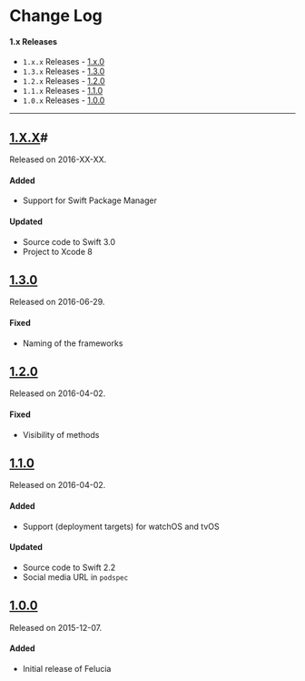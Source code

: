 # Change Log

#### 1.x Releases
- `1.x.x` Releases - [1.x.0](#1xx)
- `1.3.x` Releases - [1.3.0](#130)
- `1.2.x` Releases - [1.2.0](#120)
- `1.1.x` Releases - [1.1.0](#110)
- `1.0.x` Releases - [1.0.0](#100)

---
## [1.X.X](https://github.com/mtynior/Felucia/releases/tag/1.X.X)# 
Released on 2016-XX-XX.

#### Added
- Support for Swift Package Manager

#### Updated
- Source code to Swift 3.0	
- Project to Xcode 8

## [1.3.0](https://github.com/mtynior/Felucia/releases/tag/1.3.0)
Released on 2016-06-29.

#### Fixed
- Naming of the frameworks

## [1.2.0](https://github.com/mtynior/Felucia/releases/tag/1.2.0)
Released on 2016-04-02.

#### Fixed
- Visibility of methods

## [1.1.0](https://github.com/mtynior/Felucia/releases/tag/1.1.0)
Released on 2016-04-02.

#### Added
- Support (deployment targets) for watchOS and tvOS

#### Updated
- Source code to Swift 2.2	
- Social media URL in `podspec`

## [1.0.0](https://github.com/mtynior/Felucia/releases/tag/1.0.0)
Released on 2015-12-07.

#### Added
- Initial release of Felucia
